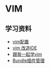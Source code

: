 # VIM

## 学习资料
- [vim配置](http://www.cnblogs.com/witcxc/archive/2011/12/28/2304704.html)
- [vim 改造IDE](http://blog.csdn.net/wooin/article/details/1858917)
- [跟我一起学vim](http://blog.csdn.net/mergerly/article/details/51671890)
- [Bundle插件管理](http://blog.csdn.net/jiaolongdy/article/details/17889787)
